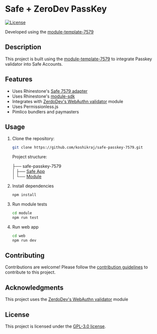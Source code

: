 # Safe + ZeroDev PassKey
[![License](https://img.shields.io/badge/license-GPL3-blue.svg)](https://github.com/koshikraj/module-template-7579/blob/main/LICENSE)

Developed using the [module-template-7579](https://github.com/koshikraj/module-template-7579)

## Description

This project is built using the [module-template-7579](https://github.com/koshikraj/module-template-7579) to integrate Passkey validator into Safe Accounts.

## Features

- Uses Rhinestone's [Safe 7579 adapter](https://github.com/rhinestonewtf/safe7579)
- Uses Rhinestone's [module-sdk](https://github.com/rhinestonewtf/module-sdk)
- Integrates with [ZerdoDev's WebAuthn validator](https://github.com/zerodevapp/kernel-7579-plugins/tree/master/validators/webauthn) module
- Uses Permissionless.js 
- Pimlico bundlers and paymasters

## Usage

1. Clone the repository:

    ```bash
    git clone https://github.com/koshikraj/safe-passkey-7579.git
    ```

    Project structure:

    ├── safe-passkey-7579 <br/>
    │   ├── [Safe App](./web)<br/>
    │   └── [Module](./module)


2. Install dependencies

    ```bash
    npm install
    ```

3. Run module tests

    ```bash
    cd module
    npm run test
    ```

4. Run web app

    ```bash
    cd web
    npm run dev


## Contributing

Contributions are welcome! Please follow the [contribution guidelines](CONTRIBUTING.md) to contribute to this project.

## Acknowledgments

This project uses the [ZerdoDev's WebAuthn validator](https://github.com/zerodevapp/kernel-7579-plugins/tree/master/validators/webauthn) module

## License

This project is licensed under the [GPL-3.0 license](./LICENSE).
